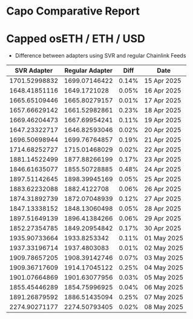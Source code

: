 # Capo Comparative Report

# Capped osETH / ETH / USD 

- Difference between adapters using SVR and regular Chainlink Feeds

| SVR Adapter | Regular Adapter | Diff | Date |
| --- | --- | --- | --- |
| 1701.52998832 | 1699.07146422 | 0.14% | 15 Apr 2025 |
| 1648.41851116 | 1649.1721028 | 0.05% | 16 Apr 2025 |
| 1665.65109446 | 1665.80279157 | 0.01% | 17 Apr 2025 |
| 1657.66629142 | 1661.52982861 | 0.23% | 18 Apr 2025 |
| 1669.46204473 | 1667.69954241 | 0.11% | 19 Apr 2025 |
| 1647.23322717 | 1646.82593046 | 0.02% | 20 Apr 2025 |
| 1696.50698944 | 1699.76764857 | 0.19% | 21 Apr 2025 |
| 1714.68252727 | 1715.01468029 | 0.02% | 22 Apr 2025 |
| 1881.14522499 | 1877.88266199 | 0.17% | 23 Apr 2025 |
| 1846.61635077 | 1855.50728885 | 0.48% | 24 Apr 2025 |
| 1897.51142645 | 1898.39945169 | 0.05% | 25 Apr 2025 |
| 1883.62232088 | 1882.4122708 | 0.06% | 26 Apr 2025 |
| 1874.31892739 | 1872.07048939 | 0.12% | 27 Apr 2025 |
| 1847.13338152 | 1848.13060498 | 0.05% | 28 Apr 2025 |
| 1897.51649139 | 1896.41384266 | 0.06% | 29 Apr 2025 |
| 1852.27354785 | 1849.20954842 | 0.17% | 30 Apr 2025 |
| 1935.90733664 | 1933.8253342 | 0.11% | 01 May 2025 |
| 1937.33196714 | 1937.4803083 | 0.01% | 02 May 2025 |
| 1909.78657205 | 1908.39142746 | 0.07% | 03 May 2025 |
| 1909.36717609 | 1914.17045122 | 0.25% | 04 May 2025 |
| 1901.07664869 | 1901.63077956 | 0.03% | 05 May 2025 |
| 1855.45446289 | 1854.75996925 | 0.04% | 06 May 2025 |
| 1891.26879592 | 1886.51435094 | 0.25% | 07 May 2025 |
| 2274.90271177 | 2274.50793405 | 0.02% | 08 May 2025 |
